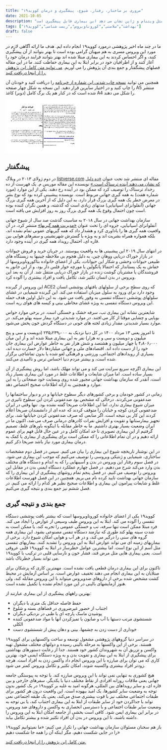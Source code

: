 ```yaml
---
title: "مروری بر ساختار، رفتار، شیوع، پیشگیری و درمان کووید۱۹"
date: 2021-10-05
description: "نزدیک به هفده ماه از شیوع کووید۱۹ در دنیا می گذرد. بیش از دویست میلیون نفر در دنیا به این بیماری مبتلا شده اند و بیش از چهار میلیون نفر از عوارض آن مرده اند. مطالعه ساختار و رفتار این ویروس و آمار پایین ابتلا و مرگ و میر در برخی کشورها مثل ویتنام و ژاپن نشان می دهد این بیماری قابل پیشگیری است."
tags: ["بهداشت","سلامتی","کوروناویروس","زیست شناسی","کووید۱۹"]
draft: false
---
```

ما در چند ماه اخیر پژوهشی درمورد کووید۱۹ انجام داده ایم. هدف ما ارائه آگاهی لازم در مورد این ویروس مسری به هم میهنان گرامی بوده است تا بهتر بتوانند از آن پیشگیری کنند، و اگر احساس کردند به این بیماری مبتلا شده اند بهتر بتوانند فرایند درمان خود را آغاز کنند و از اطرافیان خود در برابر ابتلا به این بیماری حفاظت کنند. ما در این مقاله فصلهای پیشگفتار و جمع بندی آن پژوهش را می آوریم. [می توانید متن کامل این پژوهش را از اینجا دریافت کنید.](./documents/Covid19-review.pdf)

همچنین می توانید [نسخه چاپ شدنی این شماره از خبرنامه](./documents/newsletter-vol1.pdf) را دریافت کنید و خودتان آن را چاپ کنید و در اختیار سایرین قرار دهید. این نسخه به شکل چهار صفحه A5 منتشر شده است که در کنار هم یک برگ کامل‌ (دوبر) کاغذ A4 را شکل می دهند.

[![نسخه چاپ شدنی نخستین شماره خبرنامه](./images/newsletter-vol1-preview.png)](./documents/newsletter-vol1.pdf)

## پیشگفتار

در دوم ژولای ۲۰۱۳ در وبلاگ [listverse.com](https://www.listverse.com) مقاله ای منتشر شد تحت عنوان [«ده دلیل که نشان می دهند آینده ترسناک است.»](https://listverse.com/2013/07/02/10-reasons-the-future-will-be-terrifying) نویسنده این مقاله موریس م. یک فهرست از ده رخداد ترسناک را توصیف کرد که ممکن بود در آینده رخ دهند. یکی از این موارد (مورد شماره هفت) به همه گیری جهانی مربوط است. نویسنده پیشبینی کرده بود که نوع بشر در معرض خطر یک همه گیری بزرگ قرار دارد. به این دلیل که از آخرین همه گیری بزرگ جهانی (آنفلوانزای اسپانیایی) مدتهای زیادی است که گذشته، و همین نگران کننده بوده است چون احتمال وقوع یک همه گیری بزرگ روز به روز افزایش می یافته است.

سازمان بهداشت جهانی در سال ۲۰۱۸ به مناسبت گذشت صد سال از شیوع جهانی آنفلوانزای اسپانیایی، جزوه ای را تحت عنوان [«مدیریت همه گیریها»](https://www.who.int/publications/i/item/managing-epidemics-key-facts-about-major-deadly-diseases) منتشر کرد، در آن واقعیت همه گیری ها را یاداوری کرد و هشدار داد که همه گیریهای عفونی تمام نشده اند، بلکه همواره همراه بشریت اند و به ویژه با گسترش شهرنشینی و سفرهای هوایی بین قاره ای، احتمال رویداد همه گیری در آینده وجود دارد.

در انتهای سال ۲۰۱۹ این پیشبینی ها به واقعیت پیوستند. در جریان خرید و فروش حیوانات در بازار خوراک دریایی ووهان چین، به دلیل هجوم بی ملاحظه چینیها به زیستگاه های طبیعی حیوانات وحشی و شکار این حیوانات، یکی از اعضای خانواده بتاکوروناویروسها از خفاش به یک پستاندار که احتمالا پانگولین یا مورچه خوار فلس دار بود، و از این جانور به فروشندگان یا مشتریان گوشت زنده در بازار خوراک دریایی منتقل شد. از آن به بعد این ویروس در بدن انسان تکثیر شد، تکامل یافت و افراد بیشتری را آلوده کرد.

این ویروس از گیرنده ACE2 که روی سطح برخی از سلولهای بافتهای پوششی انسان وجود دارد برای ورود به سلول میزبان استفاده می کند. این گیرنده شیمیایی در غشای سلولهای پوششی دستگاه تنفسی به وفور یافت می شود. به این دلیل اولین هدف حمله این ویروس دستگاه تنفسی به ویژه غشای مخاطی بینی و کیسه های هوای ریه است.

شایعترین نشانه این بیماری تب، سرفه خشک و خستگی است. در برخی موارد حواس بویایی و چشایی موقتا از کار می افتند. در موارد شدیدتر، فرد بیمار سینه پهلو می‌کند. در موارد بسیار شدیدتر، مقدار زیادی لخته های خونی در دستگاه گردش خون پخش می‌شود.

تا امروز یعنی ۱۳ مرداد ۱۴۰۰ در کل دنیا نزدیک به  ۲۳۵٫۲۳۹٫۰۰۰ (دویست و سی و پنج میلیون و دویست و سی و نه هزار) نفر به این بیماری مبتلا شده اند و از این میان  ۴٫۸۰۶٫۰۰۰ یا چهار میلیون و هشتصد و شش هزار نفر به خاطر عوارض این بیماری جان خود را از دست داده اند. اقتصادهای ملی و جهانی میلیاردها دلار خسارت دیده اند، بسیاری از رویدادهای اجتماعی، ورزشی و فرهنگی لغو شده یا بدون تماشاچی برگزار شده است، و بیشتر مردم دنیا احساس ترس و ناامیدی می‌کنند.

این بیماری اگرچه سریع سرایت می کند و می تواند مهلک باشد، اما روش پیشگیری از آن بسیار ساده است. اما میزان شایعات و اطلاعات غلط در مورد این بیماری بسیار زیاد است، آنقدر که سازمان بهداشت جهانی مجبور شده روی وبسایت خود صفحاتی را به این موارد و همچنین به ارائه اطلاعات صحیح اختصاص دهد.

زمانی در کشور خودمان و برخی کشورهای دیگر سطوح خیابانها و در و دیوار ساختمانها را ضدعفونی می‌کردند. درحالی که مشخص بود ضدعفونی کردن این سطوح تاثیری در میزان شیوع بیماری ندارد، اما این اطلاعات صریحا گفته نشده بود. تنها وقتی در ایران ضدعفونی کردن کوچه و خیابان را متوقف کردند که عده ای از دانشمندان صریحا اعلام کردند این کار بی نتیجه است. اگر منابعی که صرف ضدعفونی کردن خیابانها شد، برای تجهیز بیمارستانها و تقویت و افزایش نفرات کادرهای درمانی صرف می شد، اکنون ما در ایران وضعیت بسیار بهتری داشتیم. ما به خاطر مقابله با اینگونه باورهای غلط، تصمیم گرفتیم از این بیماری تصویری تا حد امکان کامل و در عین حال قابل فهم برای عموم ارائه دهیم و در آن تمام اطلاعاتی را که ممکن است برای پیشگیری از بیماری یا کمک به درمان بیماری مورد نیاز باشد صریحا ذکر کنیم.

در این نوشتار تاریخچه شیوع این بیماری را بیان می کنیم. سپس در فصل دوم مشخصات ساختاری، شیمیایی و ژنتیکی ویروسی را توصیف می‌کنیم که موجب این بیماری می شود. در فصل سوم رفتار این ویروس در بدن و آسیبهایی را که به اندام و دستگاه های مختلف بدن وارد می‌کند شرح می دهیم. در فصل چهارم عملکرد دستگاه ایمنی بدن در مقابل این ویروس را توصیف می کنیم. در فصل پنجم تمام روشهای پیشگیری از این بیماری را که سازمان جهانی بهداشت تایید کرده نام می بریم. همچنین در این فصل فهرست اطلاعات غلط و شایعات پیرامون این بیماری و اطلاعات صحیح نظیر هر کدام را ارائه می کنیم. در فصل ششم نیز جمع بندی و نتیجه گیری می‌کنیم.

## جمع بندی و نتیجه گیری

کووید۱۹ یکی از اعضای خانواده کوروناویروسها است که بیشتر بافت پوششی دستگاه تنفسی را آلوده می کند. ابتلا به این ویروس طیف وسیعی از عوارض را ایجاد می کند. فرد مبتلا ممکن است تنها سرفه، تب و خستگی عمومی را تجربه کند، یا ممکن است به شدت سینه پهلو کند طوری که نیازمند دستگاه تنفس مصنوعی بشود. این بیماری همه گروه های سنی را درگیر می کند، و در هر آب و هوایی امکان شیوع دارد.
برخی از بیماریهای زمینه ای می تواند عوارض ابتلا به این ویروس را تشدید کنند. بیماریهای تنفسی مثل آسم از این نوع است. اما بیشترین عوامل خطرساز در ابتلا به کووید۱۹ قلبی عروقی است. یعنی بیماری هایی مثل مرض قند، فشار خون و نارسایی قلبی در ترکیب با کووید۱۹ می تواند بسیار خطرناک باشد.

تاکنون برای این بیماری درمان قطعی یافت نشده است. مهمترین کاری که پزشکان برای مبتلایان به این بیماری انجام می دهند تخفیف عوارض است. بر اساس آزمایش در محیط کشت مشخص شده برخی از داروهای ضدویروس میتواند با این ویروس مقابله کند، ولی هنوز آزمایشهای بالینی در این مورد انجام نشده یا تکمیل نشده است.

بهترین راههای پیشگیری از این بیماری عبارتند از:
* حفظ فاصله حداقل یک متری با دیگران
* اجتناب از حضور غیرضروری در فضاهای بسته و شلوغ
* پوشیدن ماسک پارچه ای یا طبی در نزدیکی دیگران
* شستشوی مرتب دستها با آب و صابون یا تمیزکردن آنها با مواد ضدعفونی کننده الکلی
* خوداری از دست زدن به چشمها، بینی و دهان پیش از شستشوی دست

در سراسر دنیا گروههای پژوهشی مشغول توسعه و ساخت واکسنهایی برای کووید۱۹ هستند. برخی از این واکسنها به مرحله بالینی رسیده و دولتهای مختلف مشغول تهیه واکسن و تزریق آن به شهروندان کشور خود هستند. جدا از رعایت دستورهای بهداشتی برای پیشگیری از ابتلا به این بیماری و تقویت بدن و به ویژه دستگاه ایمنی خود، بهترین کاری که می توان برای مبارزه با این ویروس انجام داد واکسن زدن به افراد است. هرچه زودتر افراد بیشتری واکسینه شوند، امکان تکثیر و تکامل ویروس کمتر می شود.

هیچ کشوری به تنهایی نمی تواند با این ویروس مبارزه کند. با توجه به پیوستگی جامعه جهانی یعنی ملاقات روزانه افرادی از نقاط مختلف دنیا با یکدیگر، سفرهای خارجی و بین قاره ای، و سایر رویداهای بین المللی، هرگونه امید به غلبه بر کووید۱۹ در یک کشور بدون توجه به وضعیت سایر کشورها، یک امید بیهوده است. این واقعیت درون هر کشور برای طبقات اجتماعی مختلف نیز با قوت بیشتری صدق می‌کند، یعنی یک طبقه اجتماعی نمی تواند با جداکردن خود از سایر طبقات از ابتلا به این بیماری اجتناب کند، یا بی توجه به وضعیت سایر طبقات اجتماعی و با دسترسی انحصاری به واکسن و داروهای ضد ویروس، در برابر این بیماری ایمن شود. کافی است بخشی از جامعه امکان ابتلا به این ویروس را داشته باشند، تا این ویروس در بدن آن افراد تکثیر شده و بیشتر تکامل بیابد.

باز هم سخنان مسئولان سازمان بهداشت جهانی را تکرار می کنیم: «ما نمیتوانیم کووید۱۹ را در جایی شکست دهیم، مگر اینکه آن را همه جا شکست دهیم»

[متن کامل این پژوهش را از اینجا دریافت کنید.](/documents/Covid19-review.pdf)
